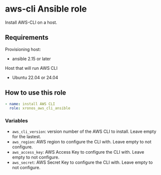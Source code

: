 # aws-cli Ansible role

Install AWS-CLI on a host.

## Requirements

Provisioning host:

- ansible 2.15 or later

Host that will run AWS CLI

- Ubuntu 22.04 or 24.04

## How to use this role

```yaml
- name: install AWS CLI
  role: xronos_aws_cli_ansible
```

### Variables

- `aws_cli_version`: version number of the AWS CLI to install. Leave empty for the lastest.
- `aws_region`: AWS region to configure the CLI with. Leave empty to not configure.
- `aws_access_key`: AWS Access Key to configure the CLI with. Leave empty to not configure.
- `aws_secret`: AWS Secret Key to configure the CLI with. Leave empty to not configure.
